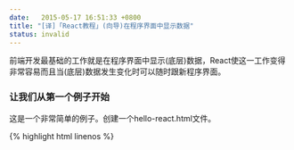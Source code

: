 ```yaml
---
date:   2015-05-17 16:51:33 +0800
title: "[译]「React教程」(向导)在程序界面中显示数据"
status: invalid 
---
```


前端开发最基础的工作就是在程序界面中显示(底层)数据，React使这一工作变得非常容易而且当(底层)数据发生变化时可以随时跟新程序界面。

### 让我们从第一个例子开始

这是一个非常简单的例子。创建一个hello-react.html文件。

{% highlight html linenos %}
<!DOCTYPE html>
<html>
  <head>
    <title>Hello React</title>
    <script src="https://fb.me/react-0.13.3.js"></script>
    <script src="https://fb.me/JSXTransformer-0.13.3.js"></script>
  </head>
  <body>
    <div id="example"></div>
    <script type="text/jsx">
        var HelloWorld = React.createClass({
          render: function() {
            return (
              <p>
                Hello, <input type="text" placeholder="Your name here" />!
                It is {this.props.date.toTimeString()}
              </p>
            );
          }
        });

        setInterval(function() {
          React.render(
            <HelloWorld date={new Date()} />,
            document.getElementById('example')
          );
        }, 500);
    </script>
  </body>
</html>
{% endhighlight %}
### Reactive Updates(灵活跟新？)

在浏览器中打开hello-react.html，在text框中随便输入写内容，你会发现当时间走动时并不影响你的输入——时间(的跟新)完全是由React自动管理的。对此，我们的解决办法是(React)不会(直接)操作DOM，除非需要操作，**它(Reacat)使用了一个快速的、内部模拟的DOM来计算DOM的变化并执行跟新**。用来对组件(var HelloWord)进行的设定(比如传入date="new Date()")的，我们叫它```props```——“properties”的简写，在JSX语法中它(props)作为属性进行传递。你可以认为它是组件内部的一个不变属性，也就是说，在组件内部 **无法被重写**。

### 你可以认为组件就是一个方法

React组件非常的简单，你可以认为它就是一个聚集了props、state(等下我们会讨论)和render(HTML)
的方法，这样是不是就容易理解了呢。

>   提示：
>   React组件对DOM的渲染必须从一个根节点开始，如果你需要渲染一个DOM数，那么该DOM数必须要包裹在一个根节点内。

### JSX语法

我们坚信，比起使用“模板”或“展示逻辑”，组件化才是提高耦合性的正确做法。我们认为DOM(树)应该和产生它的代码紧密在一起。而且，展示逻辑通常都是非常复杂的，使用模板会变的更加笨重。最终我们发现，直接使用js这种可编程的代码来生产和组织DOM(树)才能让UI界面更具有展现力。

为了让编码便于理解，我们添加了一种非常简单的、可选的类HTML语法来创建React节点树。JSX使你可以使用HTML语法来创建js对象，下面的代码展示了用纯js代码创建一个a连接

{% highlight javascript %}
React.createElement('a', {href: 'https://facebook.github.io/react/'}, 'Hello!')
{% endhighlight %}

它会被解析成```<a href="https://facebook.github.io/react/">Hello!</a>```  
我们会发现这样使我们创建一个React(组件)应用更加容易，设计人员(HTML编写)也更好理解，但是每个人的编码习惯不一样，所以JSX并不是我们必须指定的。 

JSX非常的小，查看[JSX in depth](#jsxindepth)了解更多，或者使用我们的[live JSX compiler](http://facebook.github.io/react/jsx-compiler.html)进行在线尝试。

JSX跟HTML非常像，但他们却也有不同，查阅[JSX Gotchas](#jsxgotchas)了解它们关键的区别。

开始尝试JSX最简单的方法就是使用```JSXTransformer.js```，但我们并不希望你在生产环境中使用，不过你可以使用[react-tools ](https://www.npmjs.com/package/react-tools)来进行与编译。

### 使用非JSX语法

JSX完全是自选的，你完全可以使用纯js语法```React.createElement```来创建element，参数包含tag名或组件名、属性对象以及一些子参变量(比如子节点名称、文本等)

{% highlight javascript %}
var child1 = React.createElement('li', null, 'First Text Content');
var child2 = React.createElement('li', null, 'Second Text Content');
var root = React.createElement('ul', { className: 'my-list' }, child1, child2);
React.render(root, document.getElementById('example')); 
{% endhighlight %}

为了方便，你也可以使用short-hand工厂，创建一个自定义element

{% highlight javascript %}
var Factory = React.createFactory(ComponentClass);
...
var root = Factory({ custom: 'prop' });
React.render(root, document.getElementById('example'));
{% endhighlight %}

React已经内建了一些工厂来实现常见的HTML标签

{% highlight javascript %}
var root = React.DOM.ul({ className: 'my-list' },
             React.DOM.li(null, 'Text Content')
           );
{% endhighlight %}

### 深入JSX

#### 为什么使用JSX

> 待补充...

#### HTML tags vs React 组件

React既可以渲染HTMLtags(string)，也可以渲染组件(classes)。  
在JSX中使用小写的tags名称来渲染HTML

{% highlight javascript %}
var myDivElement = <div className="foo" />;
React.render(myDivElement, document.getElementById('example'));
{% endhighlight %}

我们创建一个以大写开头的局部变量来渲染React组件

{% highlight javascript %}
var MyComponent = React.createClass({/*...*/});
var myElement = <MyComponent someProperty={true} />;
React.render(myElement, document.getElementById('example'));
{% endhighlight %}

> React使用(首)字母大小写来区别THMLtags跟React组件

### JSX传播属性

> 待补充...

### JSX陷阱

> 待补充...




